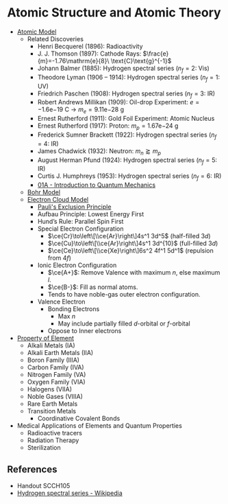 # Atomic Structure and Atomic Theory

* [Atomic Model](../../01%20-%20Concept/Chemistry/Atomic%20Theory/Atomic%20Model/Atomic%20Model.md)
  * Related Discoveries
    * Henri Becquerel (1896): Radioactivity
    * J. J. Thomson (1897): Cathode Rays: $\frac{e}{m}=-1.76\mathrm{e}{8}\ \text{C}\text{g}^{-1}$
    * Johann Balmer (1885): Hydrogen spectral series ($n_f=2$: Vis)
    * Theodore Lyman (1906 – 1914): Hydrogen spectral series ($n_f=1$: UV)
    * Friedrich Paschen (1908): Hydrogen spectral series ($n_f=3$: IR)
    * Robert Andrews Millikan (1909): Oil-drop Experiment: $e=-1.6\mathrm{e}{-19}\ \text{C}$ → $m_e=9.11\mathrm{e}{-28}\ \text{g}$
    * Ernest Rutherford (1911): Gold Foil Experiment: Atomic Nucleus
    * Ernest Rutherford (1917): Proton: $m_p=1.67\mathrm{e}{-24}\ \text{g}$
    * Frederick Sumner Brackett (1922): Hydrogen spectral series ($n_f=4$: IR)
    * James Chadwick (1932): Neutron: $m_n\gtrapprox m_p$
    * August Herman Pfund (1924): Hydrogen spectral series ($n_f=5$: IR)
    * Curtis J. Humphreys (1953): Hydrogen spectral series ($n_f=6$: IR)
    * [01A - Introduction to Quantum Mechanics](01A%20-%20Introduction%20to%20Quantum%20Mechanics.md)
  * [Bohr Model](../../01%20-%20Concept/Chemistry/Atomic%20Theory/Atomic%20Model/Bohr%20Model.md)
  * [Electron Cloud Model](../../01%20-%20Concept/Chemistry/Atomic%20Theory/Atomic%20Model/Electron%20Cloud%20Model.md)
    * [Pauli's Exclusion Principle](../../01%20-%20Concept/Physics/Quantum%20Mechanics/Pauli's%20Exclusion%20Principle.md)
    * Aufbau Principle: Lowest Energy First
    * Hund’s Rule: Parallel Spin First
    * Special Electron Configuration
      * $\ce{Cr}\to\left\[\\ce{Ar}\right\]4s^1 3d^5$ (half-filled $3d$)
      * $\ce{Cu}\to\left\[\\ce{Ar}\right\]4s^1 3d^{10}$ (full-filled $3d$)
      * $\ce{Ce}\to\left\[\\ce{Xe}\right\]6s^2 4f^1 5d^1$ (repulsion from $4f$)
    * Ionic Electron Configuration
      * $\ce{A+}$: Remove Valence with maximum $n$, else maximum $l$.
      * $\ce{B-}$: Fill as normal atoms.
      * Tends to have noble-gas outer electron configuration.
    * Valence Electron
      * Bonding Electrons
        * Max $n$
        * May include partially filled $d$-orbital or $f$-orbital
      * Oppose to Inner electrons
* [Property of Element](../../01%20-%20Concept/Chemistry/Atomic%20Theory/Property%20of%20Element/Property%20of%20Element.md)
  * Alkali Metals (IA)
  * Alkali Earth Metals (IIA)
  * Boron Family (IIIA)
  * Carbon Family (IVA)
  * Nitrogen Family (VA)
  * Oxygen Family (VIA)
  * Halogens (VIIA)
  * Noble Gases (VIIIA)
  * Rare Earth Metals
  * Transition Metals
    * Coordinative Covalent Bonds
* Medical Applications of Elements and Quantum Properties
  * Radioactive tracers
  * Radiation Therapy
  * Sterilization

## References

* Handout SCCH105
* [Hydrogen spectral series - Wikipedia](https://en.wikipedia.org/wiki/Hydrogen_spectral_series)
